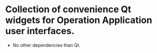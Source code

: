# Collection of convenience Qt widgets for Operation Application user interfaces.

- No other dependencies than Qt.
